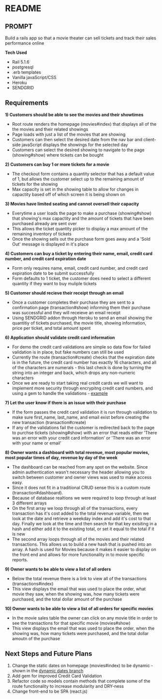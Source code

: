 # README

## PROMPT
Build a rails app so that a movie theater can sell tickets and track their sales performance online

__Tech Used__
* Rail 5.1.6
* postgresql
* .erb templates
* Vanilla javaScript/CSS
* Heroku
* SENDGRID


## Requirements
__1) Customers should be able to see the movies and their showtimes__

* Root route renders the homepage (movies#index) that displays all of the the movies and their related showings
* Page loads with just a list of the movies that are showing
* Customers can then select the desired date from the nav bar and client-side javaScript displays the showings for the selected day
* Customers can select the desired showing to navigate to the page (showing#show) where tickets can be bought

__2) Customers can buy 1 or more tickets for a movie__

* The checkout form contains a quantity selector that has a default value of 1, but allows the customer select up to the remaining amount of tickets for the showing
* Max capacity is set in the showing table to allow for changes in capactity based off of which screen it is being shown on

__3) Movies have limited seating and cannot oversell their capacity__

* Everytime a user loads the page to make a purchase (showing#show) that showing's max capactity and the amount of tickets that have been purchased already are sent over
* This allows the ticket quantity picker to display a max amount of the remaining inventory of tickets
* Once the showing sells out the purchase form goes away and a 'Sold Out' message is displayed in it's place

__4) Customers can buy a ticket by entering their name, email, credit card number, and credit card expiration date__

* Form only requires name, email, credit card number, and credit card expiration date to be submit successfully
* Form defaults to 1 ticket, the customer does need to select a different quantity if they want to buy muliple tickets

__5) Customer should recieve their receipt through an email__

* Once a customer completes their purchase they are sent to a confirmation page (transaction#show) informing them their purchase was successful and they will receieve an email receipt
* Using SENDGRID addon through Heroku to send an email showing the quantitiy of tickets purchased, the movie title, showing information, price per ticket, and total amount spent


__6) Application should validate credit card information__

* For demo the credit card validations are simple so data flow for failed validation is in place, but fake numbers can still be used
* Currently the route (transaction#create) checks that the expiration date is in the future, the credit card number has exactly 16 characters, and all of the characters are numerals - this last check is done by turning the string into an integer and back, which drops any non-numeric characters
* Once we are ready to start taking real credit cards we will want to implement more security through encrypitng credit card numbers, and using a gem to handle the validations - [example](https://rubygems.org/gems/credit_card_validations)

__7) Let the user know if there is an issue with their purchase__

* If the form passes the credit card validation it is run through validation to make sure first_name, last_name, and email exist before creating the new transaction (transaction#create)
* If any of the validations fail the customer is redirected back to the page to purchse tickets (showing#show) with an error that reads either 'There was an error with your credit card information' or 'There was an error with your name or email'

__8) Owner wants a dashboard with total revenue, most popular movies, most popular times of day, revenue by day of the week__

* The dashboard can be reached from any spot on the website. Since admin authentication wasn't necessary the header allowing you to switch between customer and owner views was used to make access easy.
* Since it does not fit in a traditional CRUD sense this is a custom route (transaction#dashboard).
* Because of database realtions we were required to loop through at least 3 different arrays
* On the first array we loop through all of the transactions, every transaction has it's cost added to the total revenue variable, then we look at the date and retrieve a weekday index and add it's cost to that day. Finally we look at the time and then search for that key exisiting in a hash and either add it to the existing total, or set it equal to the total if it is new
* The second array loops through all of the movies and their related transactions. This allows us to build a new hash that is pushed into an array. A hash is used for Movies because it makes it easier to display on the front end and allows for more functionality in to movie specific reports.

__9) Owner wants to be able to view a list of all orders__

* Below the total revenue there is a link to view all of the transactions (transactions#index)
* This view displays the email that was used to place the order, what movie they saw, when the showing was, how many tickets were purchased, and the total dollar amount of the purchase

__10) Owner wants to be able to view a list of all orders for specific movies__

* In the movie sales table the owner can click on any movie title in order to see the transactions for that specific movie (movies#show)
* This view displays the email that was used to place the order, when the showing was, how many tickets were purchased, and the total dollar amoutn of the purchase


## Next Steps and Future Plans
1. Change the static dates on homepage (movies#index) to be dynamic - shown in the [dynamic dates branch](https://github.com/anthonyjlower/movie-theater-app/tree/dynamic-dates)
2. Add gem for improved Credit Card Validation
3. Refactor code so models contain methods that complete some of the route functionality to increase modularity and DRY-ness
4. Change front-end to be SPA (react.js)







